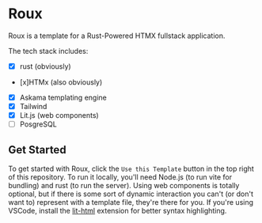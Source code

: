 # Roux

Roux is a template for a Rust-Powered HTMX fullstack application.

The tech stack includes:

- [x] rust (obviously)
- [x]HTMx (also obviously)
- [x] Askama templating engine
- [x] Tailwind
- [x] Lit.js (web components)
- [ ] PosgreSQL

## Get Started

To get started with Roux, click the `Use this Template` button in the top right of this repository.
To run it locally, you'll need Node.js (to run vite for bundling) and rust (to run the server).
Using web components is totally optional, but if there is some sort of dynamic interaction you can't (or don't want to) represent with a template file, they're there for you. If you're using VSCode, install the [lit-html](https://marketplace.visualstudio.com/items?itemName=bierner.lit-html) extension for better syntax highlighting.
